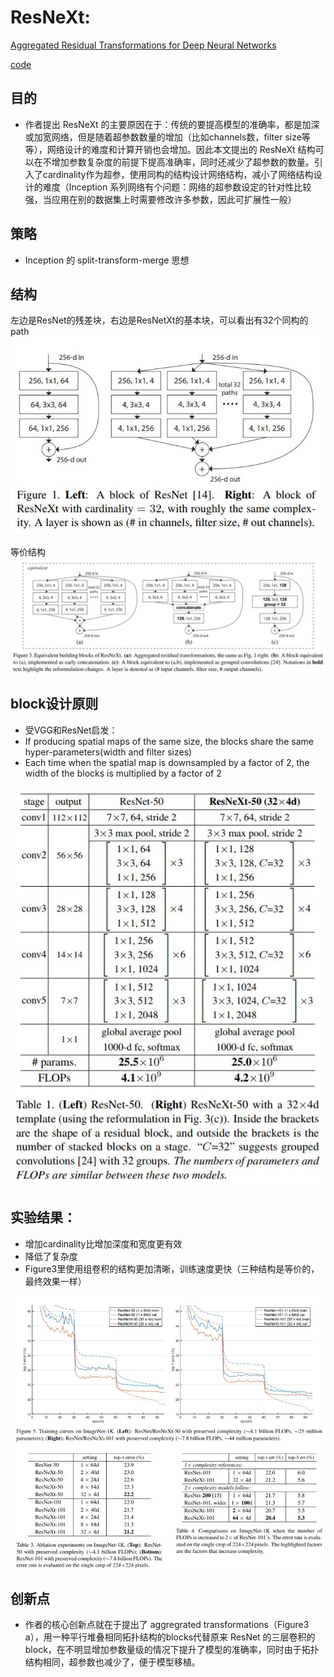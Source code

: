 ResNeXt: 
===
[Aggregated Residual Transformations for Deep Neural Networks](https://arxiv.org/pdf/1611.05431.pdf)

[code](https://github.com/facebookresearch/ResNeXt)

目的
---
* 作者提出 ResNeXt 的主要原因在于：传统的要提高模型的准确率，都是加深或加宽网络，但是随着超参数数量的增加（比如channels数，filter size等等），网络设计的难度和计算开销也会增加。因此本文提出的 ResNeXt 结构可以在不增加参数复杂度的前提下提高准确率，同时还减少了超参数的数量。引入了cardinality作为超参，使用同构的结构设计网络结构，减小了网络结构设计的难度（Inception 系列网络有个问题：网络的超参数设定的针对性比较强，当应用在别的数据集上时需要修改许多参数，因此可扩展性一般）

策略
---
* Inception 的 split-transform-merge 思想

结构
---
左边是ResNet的残差块，右边是ResNetXt的基本块，可以看出有32个同构的path
![](./img/1.JPG)

等价结构
![](./img/3.JPG)



block设计原则
----
* 受VGG和ResNet启发：
* If producing spatial maps of the same size, the blocks share the same hyper-parameters(width and filter sizes)
* Each time when the spatial map is downsampled by a factor of 2, the width of the blocks is multiplied by a factor of 2

![](./img/2.JPG)


实验结果：
---
* 增加cardinality比增加深度和宽度更有效
* 降低了复杂度
* Figure3里使用组卷积的结构更加清晰，训练速度更快（三种结构是等价的，最终效果一样）

![](./img/4.JPG)


创新点
---
* 作者的核心创新点就在于提出了 aggregrated transformations（Figure3 a），用一种平行堆叠相同拓扑结构的blocks代替原来 ResNet 的三层卷积的block，在不明显增加参数量级的情况下提升了模型的准确率，同时由于拓扑结构相同，超参数也减少了，便于模型移植。

